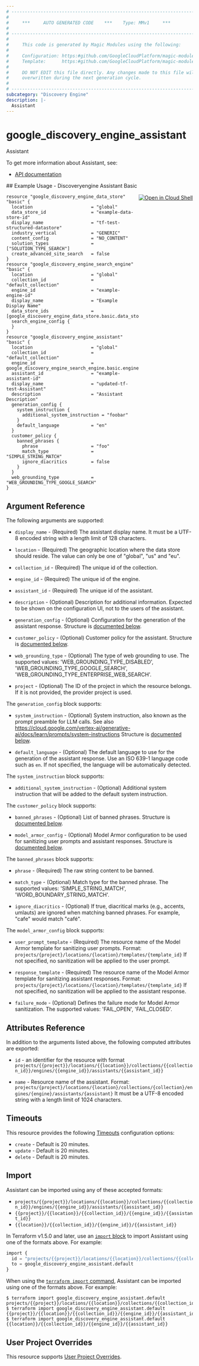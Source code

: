 ```yaml
---
# ----------------------------------------------------------------------------
#
#     ***     AUTO GENERATED CODE    ***    Type: MMv1     ***
#
# ----------------------------------------------------------------------------
#
#     This code is generated by Magic Modules using the following:
#
#     Configuration: https:#github.com/GoogleCloudPlatform/magic-modules/tree/main/mmv1/products/discoveryengine/Assistant.yaml
#     Template:      https:#github.com/GoogleCloudPlatform/magic-modules/tree/main/mmv1/templates/terraform/resource.html.markdown.tmpl
#
#     DO NOT EDIT this file directly. Any changes made to this file will be
#     overwritten during the next generation cycle.
#
# ----------------------------------------------------------------------------
subcategory: "Discovery Engine"
description: |-
  Assistant
---
```


# google_discovery_engine_assistant

Assistant


To get more information about Assistant, see:

* [API documentation](https://cloud.google.com/generative-ai-app-builder/docs/reference/rpc/google.cloud.discoveryengine.v1#assistantservice)

<div class = "oics-button" style="float: right; margin: 0 0 -15px">
  <a href="https://console.cloud.google.com/cloudshell/open?cloudshell_git_repo=https%3A%2F%2Fgithub.com%2Fterraform-google-modules%2Fdocs-examples.git&cloudshell_image=gcr.io%2Fcloudshell-images%2Fcloudshell%3Alatest&cloudshell_print=.%2Fmotd&cloudshell_tutorial=.%2Ftutorial.md&cloudshell_working_dir=discoveryengine_assistant_basic&open_in_editor=main.tf" target="_blank">
    <img alt="Open in Cloud Shell" src="//gstatic.com/cloudssh/images/open-btn.svg" style="max-height: 44px; margin: 32px auto; max-width: 100%;">
  </a>
</div>
## Example Usage - Discoveryengine Assistant Basic


```hcl
resource "google_discovery_engine_data_store" "basic" {
  location                      = "global"
  data_store_id                 = "example-data-store-id"
  display_name                  = "tf-test-structured-datastore"
  industry_vertical             = "GENERIC"
  content_config                = "NO_CONTENT"
  solution_types                = ["SOLUTION_TYPE_SEARCH"]
  create_advanced_site_search   = false
}
resource "google_discovery_engine_search_engine" "basic" {
  location                      = "global"
  collection_id                 = "default_collection"
  engine_id                     = "example-engine-id"
  display_name                  = "Example Display Name"
  data_store_ids                = [google_discovery_engine_data_store.basic.data_store_id]
  search_engine_config {
  }
}
resource "google_discovery_engine_assistant" "basic" {
  location                      = "global"
  collection_id                 = "default_collection"
  engine_id                     = google_discovery_engine_search_engine.basic.engine_id
  assistant_id                  = "example-assistant-id"
  display_name                  = "updated-tf-test-Assistant"
  description                   = "Assistant Description"
  generation_config {
    system_instruction {
      additional_system_instruction = "foobar"
    }
    default_language            = "en"
  }
  customer_policy {
    banned_phrases {
      phrase                    = "foo"
      match_type                = "SIMPLE_STRING_MATCH"
      ignore_diacritics         = false
    }
  }
  web_grounding_type            = "WEB_GROUNDING_TYPE_GOOGLE_SEARCH"
}
```

## Argument Reference

The following arguments are supported:


* `display_name` -
  (Required)
  The assistant display name.
  It must be a UTF-8 encoded string with a length limit of 128 characters.

* `location` -
  (Required)
  The geographic location where the data store should reside. The value can
  only be one of "global", "us" and "eu".

* `collection_id` -
  (Required)
  The unique id of the collection.

* `engine_id` -
  (Required)
  The unique id of the engine.

* `assistant_id` -
  (Required)
  The unique id of the assistant.


* `description` -
  (Optional)
  Description for additional information. Expected to be shown on the
  configuration UI, not to the users of the assistant.

* `generation_config` -
  (Optional)
  Configuration for the generation of the assistant response.
  Structure is [documented below](#nested_generation_config).

* `customer_policy` -
  (Optional)
  Customer policy for the assistant.
  Structure is [documented below](#nested_customer_policy).

* `web_grounding_type` -
  (Optional)
  The type of web grounding to use.
  The supported values: 'WEB_GROUNDING_TYPE_DISABLED', 'WEB_GROUNDING_TYPE_GOOGLE_SEARCH', 'WEB_GROUNDING_TYPE_ENTERPRISE_WEB_SEARCH'.

* `project` - (Optional) The ID of the project in which the resource belongs.
    If it is not provided, the provider project is used.



<a name="nested_generation_config"></a>The `generation_config` block supports:

* `system_instruction` -
  (Optional)
  System instruction, also known as the prompt preamble for LLM calls.
  See also https://cloud.google.com/vertex-ai/generative-ai/docs/learn/prompts/system-instructions
  Structure is [documented below](#nested_generation_config_system_instruction).

* `default_language` -
  (Optional)
  The default language to use for the generation of the assistant response.
  Use an ISO 639-1 language code such as `en`.
  If not specified, the language will be automatically detected.


<a name="nested_generation_config_system_instruction"></a>The `system_instruction` block supports:

* `additional_system_instruction` -
  (Optional)
  Additional system instruction that will be added to the default system instruction.

<a name="nested_customer_policy"></a>The `customer_policy` block supports:

* `banned_phrases` -
  (Optional)
  List of banned phrases.
  Structure is [documented below](#nested_customer_policy_banned_phrases).

* `model_armor_config` -
  (Optional)
  Model Armor configuration to be used for sanitizing user prompts and assistant responses.
  Structure is [documented below](#nested_customer_policy_model_armor_config).


<a name="nested_customer_policy_banned_phrases"></a>The `banned_phrases` block supports:

* `phrase` -
  (Required)
  The raw string content to be banned.

* `match_type` -
  (Optional)
  Match type for the banned phrase.
  The supported values: 'SIMPLE_STRING_MATCH', 'WORD_BOUNDARY_STRING_MATCH'.

* `ignore_diacritics` -
  (Optional)
  If true, diacritical marks (e.g., accents, umlauts) are ignored when
  matching banned phrases. For example, "cafe" would match "café".

<a name="nested_customer_policy_model_armor_config"></a>The `model_armor_config` block supports:

* `user_prompt_template` -
  (Required)
  The resource name of the Model Armor template for sanitizing user
  prompts. Format:
  `projects/{project}/locations/{location}/templates/{template_id}`
  If not specified, no sanitization will be applied to the user prompt.

* `response_template` -
  (Required)
  The resource name of the Model Armor template for sanitizing assistant
  responses. Format:
  `projects/{project}/locations/{location}/templates/{template_id}`
  If not specified, no sanitization will be applied to the assistant
  response.

* `failure_mode` -
  (Optional)
  Defines the failure mode for Model Armor sanitization.
  The supported values: 'FAIL_OPEN', 'FAIL_CLOSED'.

## Attributes Reference

In addition to the arguments listed above, the following computed attributes are exported:

* `id` - an identifier for the resource with format `projects/{{project}}/locations/{{location}}/collections/{{collection_id}}/engines/{{engine_id}}/assistants/{{assistant_id}}`

* `name` -
  Resource name of the assistant.
  Format:
  `projects/{project}/locations/{location}/collections/{collection}/engines/{engine}/assistants/{assistant}`
  It must be a UTF-8 encoded string with a length limit of 1024 characters.


## Timeouts

This resource provides the following
[Timeouts](https://developer.hashicorp.com/terraform/plugin/sdkv2/resources/retries-and-customizable-timeouts) configuration options:

- `create` - Default is 20 minutes.
- `update` - Default is 20 minutes.
- `delete` - Default is 20 minutes.

## Import


Assistant can be imported using any of these accepted formats:

* `projects/{{project}}/locations/{{location}}/collections/{{collection_id}}/engines/{{engine_id}}/assistants/{{assistant_id}}`
* `{{project}}/{{location}}/{{collection_id}}/{{engine_id}}/{{assistant_id}}`
* `{{location}}/{{collection_id}}/{{engine_id}}/{{assistant_id}}`


In Terraform v1.5.0 and later, use an [`import` block](https://developer.hashicorp.com/terraform/language/import) to import Assistant using one of the formats above. For example:

```tf
import {
  id = "projects/{{project}}/locations/{{location}}/collections/{{collection_id}}/engines/{{engine_id}}/assistants/{{assistant_id}}"
  to = google_discovery_engine_assistant.default
}
```

When using the [`terraform import` command](https://developer.hashicorp.com/terraform/cli/commands/import), Assistant can be imported using one of the formats above. For example:

```
$ terraform import google_discovery_engine_assistant.default projects/{{project}}/locations/{{location}}/collections/{{collection_id}}/engines/{{engine_id}}/assistants/{{assistant_id}}
$ terraform import google_discovery_engine_assistant.default {{project}}/{{location}}/{{collection_id}}/{{engine_id}}/{{assistant_id}}
$ terraform import google_discovery_engine_assistant.default {{location}}/{{collection_id}}/{{engine_id}}/{{assistant_id}}
```

## User Project Overrides

This resource supports [User Project Overrides](https://registry.terraform.io/providers/hashicorp/google/latest/docs/guides/provider_reference#user_project_override).
